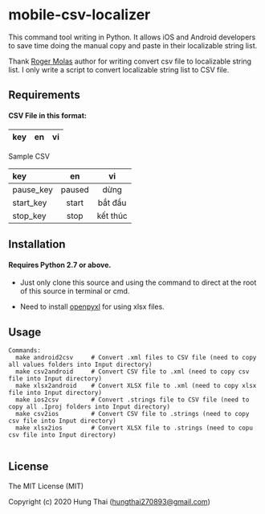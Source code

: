 # mobile-csv-localizer
This command tool writing in Python. It allows iOS and Android developers to save time doing the manual copy and paste in their localizable string list.

Thank [Roger Molas](https://github.com/rogermolas/csv-localizer) author for writing convert csv file to localizable string list. I only write a script to convert localizable string list to CSV file.

## Requirements
#### CSV File in this format:
| key| en| vi |
| :------|:-------------:|:-------------:|

Sample CSV

| key| en| vi |
| :------|:-------------:|:-------------:|
|pause_key |paused | dừng |
|start_key |start| bắt đầu |
|stop_key | stop |kết thúc |

## Installation
#### Requires Python 2.7 or above.
- Just only clone this source and using the command to direct at the root of this source in terminal or cmd.

- Need to install [openpyxl](https://openpyxl.readthedocs.io) for using xlsx files.

## Usage
```
Commands:
  make android2csv     # Convert .xml files to CSV file (need to copy all values folders into Input directory)
  make csv2android     # Convert CSV file to .xml (need to copy csv file into Input directory)
  make xlsx2android    # Convert XLSX file to .xml (need to copy xlsx file into Input directory)
  make ios2csv         # Convert .strings file to CSV file (need to copy all .Iproj folders into Input directory)
  make csv2ios         # Convert CSV file to .strings (need to copy csv file into Input directory)
  make xlsx2ios        # Convert XLSX file to .strings (need to copu csv file into Input directory)
  
```

## License

The MIT License (MIT)

Copyright (c) 2020 Hung Thai (hungthai270893@gmail.com)
